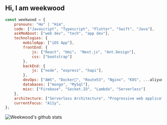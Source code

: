 <h2>Hi, I am weekwood</h2>

```javascript
const weekwood = {
    pronouns: "He" | "Him",
    code: ["Javascript", "Typescript", "Flutter", "Swift", "Java"],
    askMeAbout: ["web dev", "tech", "app dev"],
    technologies: {
        mobileApp: ["iOS App"],
        frontEnd: {
            js: ["React", "Umi"， "Next.js", "Ant.Design"],
            css: ["bootstrap"]
        },
        backEnd: {
            js: ["node", "express", "hapi"],
        },
        devOps: ["AWS", "Docker🐳", "Route53", "Nginx", "K8S", ...aliyun],
        databases: ["mongo", "MySql"],
        misc: ["Firebase", "Socket.IO", "Lambda", "Serverless"]
    },
    architecture: ["Serverless Architecture", "Progressive web applications", "Single page applications"],
    currentFocus: "A11y",
};
```


![Weekwood's github stats](https://github-readme-stats.vercel.app/api?username=weekwood&hide=contribs,prs)
